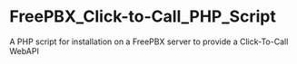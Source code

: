 # FreePBX_Click-to-Call_PHP_Script
A PHP script for installation on a FreePBX server to provide a Click-To-Call WebAPI
